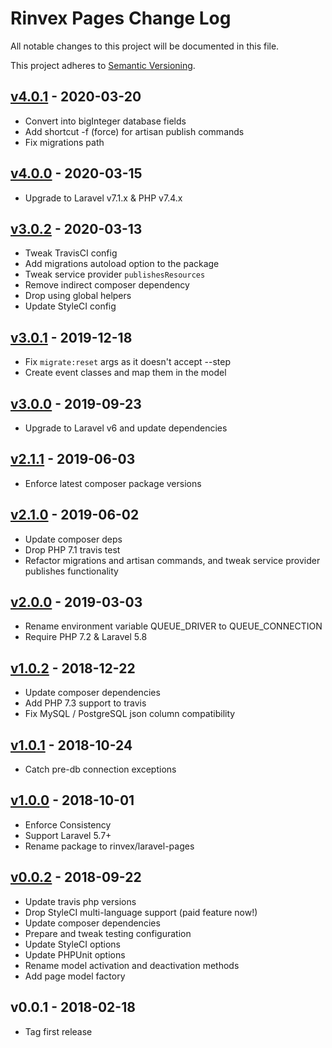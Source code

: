 # Rinvex Pages Change Log

All notable changes to this project will be documented in this file.

This project adheres to [Semantic Versioning](CONTRIBUTING.md).


## [v4.0.1] - 2020-03-20
- Convert into bigInteger database fields
- Add shortcut -f (force) for artisan publish commands
- Fix migrations path

## [v4.0.0] - 2020-03-15
- Upgrade to Laravel v7.1.x & PHP v7.4.x

## [v3.0.2] - 2020-03-13
- Tweak TravisCI config
- Add migrations autoload option to the package
- Tweak service provider `publishesResources`
- Remove indirect composer dependency
- Drop using global helpers
- Update StyleCI config

## [v3.0.1] - 2019-12-18
- Fix `migrate:reset` args as it doesn't accept --step
- Create event classes and map them in the model

## [v3.0.0] - 2019-09-23
- Upgrade to Laravel v6 and update dependencies

## [v2.1.1] - 2019-06-03
- Enforce latest composer package versions

## [v2.1.0] - 2019-06-02
- Update composer deps
- Drop PHP 7.1 travis test
- Refactor migrations and artisan commands, and tweak service provider publishes functionality

## [v2.0.0] - 2019-03-03
- Rename environment variable QUEUE_DRIVER to QUEUE_CONNECTION
- Require PHP 7.2 & Laravel 5.8

## [v1.0.2] - 2018-12-22
- Update composer dependencies
- Add PHP 7.3 support to travis
- Fix MySQL / PostgreSQL json column compatibility

## [v1.0.1] - 2018-10-24
- Catch pre-db connection exceptions

## [v1.0.0] - 2018-10-01
- Enforce Consistency
- Support Laravel 5.7+
- Rename package to rinvex/laravel-pages

## [v0.0.2] - 2018-09-22
- Update travis php versions
- Drop StyleCI multi-language support (paid feature now!)
- Update composer dependencies
- Prepare and tweak testing configuration
- Update StyleCI options
- Update PHPUnit options
- Rename model activation and deactivation methods
- Add page model factory

## v0.0.1 - 2018-02-18
- Tag first release

[v4.0.1]: https://github.com/rinvex/laravel-pages/compare/v4.0.0...v4.0.1
[v4.0.0]: https://github.com/rinvex/laravel-pages/compare/v3.0.2...v4.0.0
[v3.0.2]: https://github.com/rinvex/laravel-pages/compare/v3.0.1...v3.0.2
[v3.0.1]: https://github.com/rinvex/laravel-pages/compare/v3.0.0...v3.0.1
[v3.0.0]: https://github.com/rinvex/laravel-pages/compare/v2.1.1...v3.0.0
[v2.1.1]: https://github.com/rinvex/laravel-pages/compare/v2.1.0...v2.1.1
[v2.1.0]: https://github.com/rinvex/laravel-pages/compare/v2.0.0...v2.1.0
[v2.0.0]: https://github.com/rinvex/laravel-pages/compare/v1.0.2...v2.0.0
[v1.0.2]: https://github.com/rinvex/laravel-pages/compare/v1.0.1...v1.0.2
[v1.0.1]: https://github.com/rinvex/laravel-pages/compare/v1.0.0...v1.0.1
[v1.0.0]: https://github.com/rinvex/laravel-pages/compare/v0.0.2...v1.0.0
[v0.0.2]: https://github.com/rinvex/laravel-pages/compare/v0.0.1...v0.0.2
